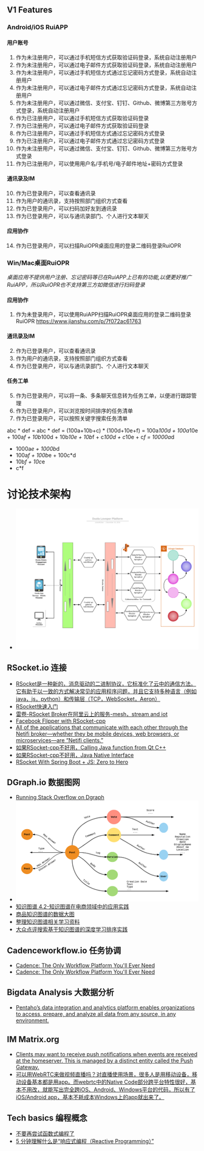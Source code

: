 
## V1 Features
### Android/iOS RuiAPP
#### 用户账号
1. 作为未注册用户，可以通过手机短信方式获取验证码登录，系统自动注册用户
2. 作为未注册用户，可以通过电子邮件方式获取验证码登录，系统自动注册用户
3. 作为未注册用户，可以通过手机短信方式通过忘记密码方式登录，系统自动注册用户
4. 作为未注册用户，可以通过电子邮件方式通过忘记密码方式登录，系统自动注册用户
5. 作为未注册用户，可以通过微信、支付宝、钉钉、Github、微博第三方账号方式登录，系统自动注册用户
5. 作为已注册用户，可以通过手机短信方式获取验证码登录
6. 作为已注册用户，可以通过电子邮件方式获取验证码登录
7. 作为已注册用户，可以通过手机短信方式通过忘记密码方式登录
8. 作为已注册用户，可以通过电子邮件方式通过忘记密码方式登录
9. 作为未注册用户，可以通过微信、支付宝、钉钉、Github、微博第三方账号方式登录
9. 作为已注册用户，可以使用用户名/手机号/电子邮件地址+密码方式登录

#### 通讯录及IM
10. 作为已登录用户，可以查看通讯录
11. 作为用户的通讯录，支持按照部门组织方式查看
12. 作为已登录用户，可以扫码加好友到通讯录
13. 作为已登录用户，可以与通讯录部门、个人进行文本聊天

#### 应用协作
14. 作为已登录用户，可以扫描RuiOPR桌面应用的登录二维码登录RuiOPR


### Win/Mac桌面RuiOPR
*桌面应用不提供用户注册、忘记密码等已在RuiAPP上已有的功能,以便更好推广RuiAPP，所以RuiOPR也不支持第三方如微信进行扫码登录*

#### 应用协作
1. 作为未登录用户，可以使用RuiAPP扫描RuiOPR桌面应用的登录二维码登录RuiOPR https://www.jianshu.com/p/7f072ac61763

#### 通讯录及IM
2. 作为已登录用户，可以查看通讯录
3. 作为用户的通讯录，支持按照部门组织方式查看
4. 作为已登录用户，可以与通讯录部门、个人进行文本聊天

#### 任务工单
5. 作为已登录用户，可以将一条、多条聊天信息转为任务工单，以便进行跟踪管理
6. 作为已登录用户，可以浏览按时间排序的任务清单
7. 作为已登录用户，可以按照关键字搜索任务清单


abc * def
=      abc
     * def
= (100a+10b+c) * (100d+10e+f)
=  100a*100d + 100a*10e + 100a*f
             + 10b*100d + 10b*10e + 10b*f
                        + c*100d + c*10e + c*f
=   10000a*d 
  + 1000a*e + 1000b*d   
  + 100a*f + 100b*e + 100c*d 
  + 10b*f + 10c*e 
  + c*f   




# 讨论技术架构

- ![Gxcel application architecture SAAS](document/DuolaLoveperPlatform.png)

## RSocket.io 连接
- [RSocket是一种新的，消息驱动的二进制协议，它标准化了云中的通信方法。它有助于以一致的方式解决常见的应用程序问题，并且它支持多种语言（例如java，js，python）和传输层（TCP，WebSocket，Aeron）](https://www.jdon.com/52741)
- [RSocket快速入门](https://yq.aliyun.com/articles/721916)
- [雷卷-RSocket Broker在阿里云上的服务-mesh，stream and iot](https://www.modb.pro/doc/1349)
- [Facebook Flipper with RSocket-cpp](https://github.com/facebook/flipper/blob/master/Specs/RSocket/0.10.0/RSocket.podspec)
- [All of the applications that communicate with each other through the Netifi broker—whether they be mobile devices, web browsers, or microservices—are “Netifi clients.”](https://docs.netifi.com/1.6.9/netifi_clients/)
- [如果RSocket-cpp不好用，Calling Java function from Qt C++](https://stackoverflow.com/questions/28655181/calling-java-function-from-qt-c)
- [如果RSocket-cpp不好用，Java Native Interface](https://docs.oracle.com/javase/6/docs/technotes/guides/jni/)
- [RSocket With Spring Boot + JS: Zero to Hero](https://dzone.com/articles/rsocket-with-spring-boot-amp-js-zero-to-hero)

## DGraph.io  数据图网
- [Running Stack Overflow on Dgraph](https://blog.dgraph.io/post/sql-vs-dgraph/)
- ![Gxcel application architecture SAAS](document/dgraph-schema.png)
- [知识图谱 4.2-知识图谱在电商领域中的应用实践](https://juejin.im/post/5cfb1f7c6fb9a07eeb1399f6)
- [商品知识图谱的数据大图](https://zhuanlan.zhihu.com/p/33075573)
- [整理知识图谱相关学习资料](https://github.com/husthuke/awesome-knowledge-graph)
- [大众点评搜索基于知识图谱的深度学习排序实践](https://www.infoq.cn/article/JZ_qdBDiMc1pHpBMDR2Q)


## Cadenceworkflow.io 任务协调
- [Cadence: The Only Workflow Platform You'll Ever Need](https://www.slideshare.net/MaximFateev/cadence-the-only-workflow-platform-youll-ever-need)
- [Cadence: The Only Workflow Platform You'll Ever Need](https://www.youtube.com/watch?v=llmsBGKOuWI)


## Bigdata Analysis 大数据分析
- [Pentaho’s data integration and analytics platform enables organizations to access, prepare, and analyze all data from any source, in any environment.](https://www.hitachivantara.com/en-us/products/data-management-analytics/pentaho-platform.html)

## IM Matrix.org
- [Clients may want to receive push notifications when events are received at the homeserver. This is managed by a distinct entity called the Push Gateway.](https://matrix.org/docs/spec/push_gateway/latest)
- [可以用WebRTC来做视频直播吗？对直播使用场景，很多人是用移动设备，移动设备基本都是用app。而webrtc中的Native Code部分跨平台特性很好，基本不用改，就能写出完全跨iOS、Android、Windows平台的代码，所以有了iOS/Android app，基本不耗成本Windows上的app就出来了。](https://www.zhihu.com/question/25497090)

## Tech basics  编程概念
- [不要再尝试函数式编程了](https://www.infoq.cn/article/b6gkx1crp2umU2*jIPQB)
- [5 分钟理解什么是“响应式编程（Reactive Programming）”](https://www.jianshu.com/p/035db36c5918)
